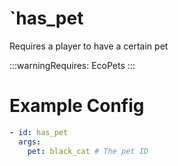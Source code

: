 # `has_pet

Requires a player to have a certain pet

:::warningRequires:
EcoPets
:::

# Example Config
```yaml
- id: has_pet
  args:
    pet: black_cat # The pet ID
```
